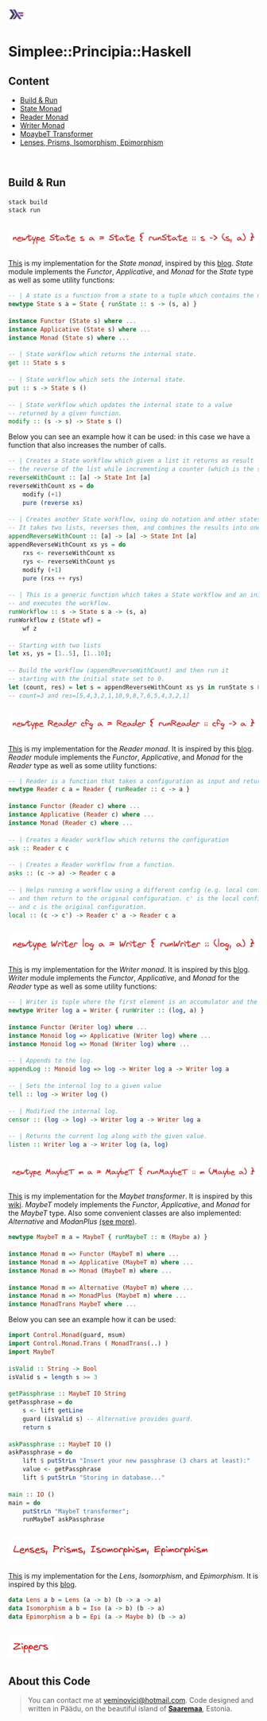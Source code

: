 !["Haskell](./assets/images/haskell.png "Haskell") 
# Simplee::Principia::Haskell

## Content
- [Build & Run](https://github.com/veminovici/principia-hs#build--run)
- [State Monad](https://github.com/veminovici/principia-hs#)
- [Reader Monad](https://github.com/veminovici/principia-hs#-1)
- [Writer Monad](https://github.com/veminovici/principia-hs#-2)
- [MoaybeT Transformer](https://github.com/veminovici/principia-hs#-3)
- [Lenses, Prisms, Isomorphism, Epimorphism](https://github.com/veminovici/principia-hs#-4)

<br/>

## Build & Run
```
stack build
stack run
```

## ![State monad](./assets/images/state.png "State monad")

[This](https://github.com/veminovici/principia-hs/blob/master/src/State.hs) is my implementation for the *State monad*, inspired by this [blog](https://williamyaoh.com/posts/2020-07-12-deriving-state-monad.html).
*State* module implements the *Functor*, *Applicative*, and *Monad* for the *State* type as well as some utility functions:

```haskell
-- | A state is a function from a state to a tuple which contains the new state and returned value.
newtype State s a = State { runState :: s -> (s, a) }

instance Functor (State s) where ...
instance Applicative (State s) where ...
instance Monad (State s) where ...

-- | State workflow which returns the internal state.
get :: State s s

-- | State workflow which sets the internal state.
put :: s -> State s ()

-- | State workflow which updates the internal state to a value
-- returned by a given function.
modify :: (s -> s) -> State s () 
```

Below you can see an example how it can be used: in this case we have a function that also increases the number of calls.

```haskell
-- | Creates a State workflow which given a list it returns as result 
-- the reverse of the list while incrementing a counter (which is the state).
reverseWithCount :: [a] -> State Int [a]
reverseWithCount xs = do
    modify (+1)
    pure (reverse xs)

-- | Creates another State workflow, using do notation and other states.
-- It takes two lists, reverses them, and combines the results into one list.
appendReverseWithCount :: [a] -> [a] -> State Int [a]
appendReverseWithCount xs ys = do
    rxs <- reverseWithCount xs
    rys <- reverseWithCount ys
    modify (+1)
    pure (rxs ++ rys)

-- | This is a generic function which takes a State workflow and an initial state
-- and executes the workflow.
runWorkflow :: s -> State s a -> (s, a)
runWorkflow z (State wf) = 
    wf z

-- Starting with two lists
let xs, ys = [1..5], [1..10];

-- Build the workflow (appendReverseWithCount) and then run it
-- starting with the initial state set to 0.
let (count, res) = let s = appendReverseWithCount xs ys in runState s 0;
-- count=3 and res=[5,4,3,2,1,10,9,8,7,6,5,4,3,2,1]
```

## ![Reader monad](./assets/images/reader.png "Reader monad")

[This](https://github.com/veminovici/principia-hs/blob/master/src/Reader.hs) is my implementation for the *Reader monad*. It is inspired by this [blog](https://williamyaoh.com/posts/2020-07-19-deriving-reader-monad.html).
*Reader* module implements the *Functor*, *Applicative*, and *Monad* for the *Reader* type as well as some utility functions:

```haskell
-- | Reader is a function that takes a configuration as input and returns a value.
newtype Reader c a = Reader { runReader :: c -> a }

instance Functor (Reader c) where ...
instance Applicative (Reader c) where ...
instance Monad (Reader c) where ...

-- | Creates a Reader workflow which returns the configuration
ask :: Reader c c

-- | Creates a Reader workflow from a function.
asks :: (c -> a) -> Reader c a

-- | Helps running a workflow using a different config (e.g. local configuration)
-- and then return to the original configuration. c' is the local configuration
-- and c is the original configuration.
local :: (c -> c') -> Reader c' a -> Reader c a
```

## ![Writer monad](./assets/images/writer.png "Writer monad")

[This](https://github.com/veminovici/principia-hs/blob/master/src/Writer.hs) is my implementation for the *Writer monad*. It is inspired by this [blog](https://williamyaoh.com/posts/2020-07-26-deriving-writer-monad.html).
*Writer* module implements the *Functor*, *Applicative*, and *Monad* for the *Reader* type as well as some utility functions:

```haskell
-- | Writer is tuple where the first element is an accumulator and the second one is a returned value.
newtype Writer log a = Writer { runWriter :: (log, a) }

instance Functor (Writer log) where ...
instance Monoid log => Applicative (Writer log) where ...
instance Monoid log => Monad (Writer log) where ...

-- | Appends to the log.
appendLog :: Monoid log => log -> Writer log a -> Writer log a

-- | Sets the internal log to a given value
tell :: log -> Writer log ()

-- | Modified the internal log.
censor :: (log -> log) -> Writer log a -> Writer log a

-- | Returns the current log along with the given value.
listen :: Writer log a -> Writer log (a, log)
```

## ![MaybeT trasformer](./assets/images/maybet.png "MaybeT trasformer")

[This](https://github.com/veminovici/principia-hs/blob/master/src/MaybeT.hs) is my implementation for the *Maybet transformer*. It is inspired by this [wiki](https://en.wikibooks.org/wiki/Haskell/Monad_transformers).
*MaybeT* modely implements the *Functor*, *Applicative*, and *Monad* for the *MaybeT* type. Also some convenient classes are also implemented: *Alternative* and *ModanPlus* [(see more)](https://en.m.wikibooks.org/wiki/Haskell/Alternative_and_MonadPlus).

```haskell
newtype MaybeT m a = MaybeT { runMaybeT :: m (Maybe a) }

instance Monad m => Functor (MaybeT m) where ...
instance Monad m => Applicative (MaybeT m) where ...
instance Monad m => Monad (MaybeT m) where ...

instance Monad m => Alternative (MaybeT m) where ...
instance Monad m => MonadPlus (MaybeT m) where ...
instance MonadTrans MaybeT where ...
```

Below you can see an example how it can be used:

```haskell
import Control.Monad(guard, msum)
import Control.Monad.Trans ( MonadTrans(..) )
import MaybeT

isValid :: String -> Bool
isValid s = length s >= 3

getPassphrase :: MaybeT IO String
getPassphrase = do 
    s <- lift getLine
    guard (isValid s) -- Alternative provides guard.
    return s

askPassphrase :: MaybeT IO ()
askPassphrase = do 
    lift $ putStrLn "Insert your new passphrase (3 chars at least):"
    value <- getPassphrase
    lift $ putStrLn "Storing in database..."

main :: IO ()
main = do
    putStrLn "MaybeT transformer";
    runMaybeT askPassphrase
```

## ![Lens](./assets/images/lpie.png "Lens")

[This](https://github.com/veminovici/principia-hs/blob/master/src/Isomorphism.hs) is my implementation for the *Lens*, *Isomorphism*, and *Epimorphism*. 
It is inspired by this [blog](https://xyncro.tech/aether/guides/lenses.html).

```haskell
data Lens a b = Lens (a -> b) (b -> a -> a)
data Isomorphism a b = Iso (a -> b) (b -> a)
data Epimorphism a b = Epi (a -> Maybe b) (b -> a)
```

## ![Zippers](./assets/images/zippers.png "Zippers")


## About this Code

> You can contact me at veminovici@hotmail.com. Code designed and written in Päädu, on the beautiful island of [**Saaremaa**](https://goo.gl/maps/DmB9ewY2R3sPGFnTA), Estonia.
